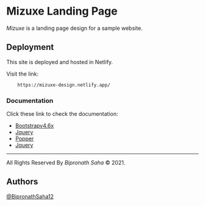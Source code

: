 # Mizuxe Landing Page 

*Mizuxe* is a landing page design for a sample website.
    
## Deployment

This site  is deployed and hosted in Netlify.

Visit the link:
```bash
    https://mizuxe-design.netlify.app/
```

### Documentation
Click these link to check the documentation: 

- [Bootstrapv4.6x](https://getbootstrap.com/docs/4.6/getting-started/introduction/)
- [Jquery](https://jquery.com/)
- [Popper](https://popper.js.org/docs/v2/)
- [Jquery](https://github.com/meanthemes/meanMenu)
  
<hr> 
All Rights Reserved By <em> Bipronath Saha </em> &copy; 2021.

## Authors

[@BipronathSaha12](https://github.com/BipronathSaha12/)

  

